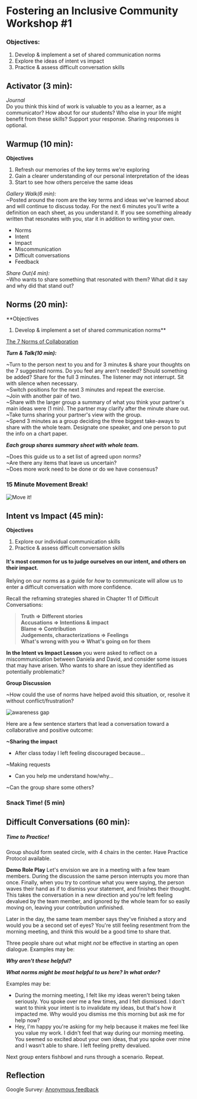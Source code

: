# Fostering an Inclusive Community Workshop #1

### Objectives:
1) Develop & implement a set of shared communication norms  
2) Explore the ideas of intent vs impact  
3) Practice & assess difficult conversation skills   

## Activator (3 min):  
*Journal*  
Do you think this kind of work is valuable to you as a learner, as a communicator? How about for our students? Who else in your life might benefit from these skills? Support your response. Sharing responses is optional.

## Warmup (10 min):
**Objectives**  
1) Refresh our memories of the key terms we're exploring  
2) Gain a clearer understanding of our personal interpretation of the ideas  
3) Start to see how others perceive the same ideas  

*Gallery Walk(6 min):*  
~Posted around the room are the key terms and ideas we've learned about and will continue to discuss today. For the next 6 minutes you'll write a definition on each sheet, as you understand it. If you see something already written that resonates with you, star it in addition to writing your own.  
* Norms  
* Intent  
* Impact  
* Miscommunication
* Difficult conversations    
* Feedback  

*Share Out(4 min):*  
~Who wants to share something that resonated with them? What did it say and why did that stand out?  

## Norms (20 min):
**Objectives
1) Develop & implement a set of shared communication norms**  

<!-- In any group, norms & culture will develop. If those norms aren't made explicit, they'll develop organically, for better or worse. To create and sustain a culture of positivity, inclusion, and transparent communication, norms should be agreed upon and adhered to by the community at large. These norms must be explicitly modeled by leadership. In an educational setting, the educators and other student-facing staff must also be the group responsible for modeling norms and holding students accountable for the same.   -->

[The 7 Norms of Collaboration](https://docs.google.com/a/launchacademy.co/document/d/1w7sw8zIF1IJzBwF-Ld9EJ74wMLqrkC90aEyzzuSEiYk/edit?usp=sharing)  

__*Turn & Talk(10 min):*__  

~Turn to the person next to you and for 3 minutes & share your thoughts on the 7 suggested norms. Do you feel any aren't needed? Should something be added? Share for the full 3 minutes. The listener may not interrupt. Sit with silence when necessary.  
~Switch positions for the next 3 minutes and repeat the exercise.  
~Join with another pair of two.  
~Share with the larger group a summary of what you think your partner's main ideas were (1 min). The partner may clarify after the minute share out.  
~Take turns sharing your partner's view with the group.  
~Spend 3 minutes as a group deciding the three biggest take-aways to share with the whole team. Designate one speaker, and one person to put the info on a chart paper.  

__*Each group shares summary sheet with whole team.*__  

~Does this guide us to a set list of agreed upon norms?  
~Are there any items that leave us uncertain?  
~Does more work need to be done or do we have consensus?

### 15 Minute Movement Break!  
![Move it!](http://susanfitzell.com/wp-content/uploads/2012/12/partying_sm.jpg)  


## Intent vs Impact (45 min):
**Objectives**   
1) Explore our individual communication skills
2) Practice & assess difficult conversation skills  

#### It's most common for us to judge ourselves on our intent, and others on their impact.

<!-- There are many ways to offend, insult, and otherwise make someone feel badly. More often than not people do not intend to do so, but the way they phrase something, their use of body language, tone of voice, and even timing can lead to conflict. It's impossible to remove conflict from the workplace or learning environment, and I'm not sure we'd want to. Conflict, when managed well, can be the first step toward more growth and development. -->

Relying on our norms as a guide for *how* to communicate will allow us to enter a difficult conversation with more confidence.

Recall the reframing strategies shared in Chapter 11 of Difficult Conversations:  

> **Truth => Different stories  
> Accusations => Intentions & impact  
> Blame => Contribution  
> Judgements, characterizations => Feelings  
> What's wrong with you => What's going on for them**  

**In the Intent vs Impact Lesson** you were asked to reflect on a miscommunication between Daniela and David, and consider some issues that may have arisen. Who wants to share an issue they identified as potentially problematic?

**Group Discussion**  

~How could the use of norms have helped avoid this situation, or, resolve it without conflict/frustration?

![awareness gap](http://www.the20project.com/uploads/1/5/6/7/15678964/6829539.jpg?311)   

Here are a few sentence starters that lead a conversation toward a collaborative and positive outcome:
<!-- (Have group members scribe these on white board wall) -->

**~Sharing the impact**

* After class today I left feeling discouraged because...
<!-- * This norm feels/felt neglected when...   -->  
<!-- * I don't know whether or not you intended this, but I felt...when...   -->

~Making requests  
* Can you help me understand how/why...  
<!-- * Let's work on how we might...   -->
<!-- * I wonder whether it's possible to...   -->

~Can the group share some others?  
<!-- * Instead of 'ya, but' use 'yes, and'   -->
<!-- *And* helps you to be both curious and clear. -->


### Snack Time! (5 min)  

## Difficult Conversations (60 min):
##### Time to Practice!  

Group should form seated circle, with 4 chairs in the center. Have Practice Protocol available.

**Demo Role Play**
Let's envision we are in a meeting with a few team members. During the discussion the same person interrupts you more than once. Finally, when you try to continue what you were saying, the person waves their hand as if to dismiss your statement, and finishes their thought. This takes the conversation in a new direction and you're left feeling devalued by the team member, and ignored by the whole team for so easily moving on, leaving your contribution unfinished.

Later in the day, the same team member says they've finished a story and would you be a second set of eyes? You're still feeling resentment from the morning meeting, and think this would be a good time to share that.

Three people share out what might *not* be effective in starting an open dialogue.
  Examples may be:  
  <!-- * "No way, you were a real jerk to me this morning. I can't believe you'd even ask me." -->
  <!-- * "Oh, *now* you want my thoughts? I don't think so." -->
  <!-- * "I'm busy sorry." -->

__*Why aren't these helpful?*__
<!-- (They don't open the lines of communication, person may shut down, get defensive.) -->

<!-- *While the intent of these statements may be to share frustration, the impact will be that the other person is also offended or may become defensive. Neither response would lead to a positive outcome.*   -->

__*What norms might be most helpful to us here? In what order?*__
<!-- (Many right answers here) -->

<!-- * The first norm that can support us here is *pausing*. Take a few seconds to gather your thoughts so you don't say the first thing that comes to mind.   
* *Presuming positive intentions* next will allow you to enter the conversation from a place of curiosity.
* *Pose a question* that will open the conversation. -->

<!-- Facilitator shares what might be a good starting sentence.   -->
  Examples may be:  
  * During the morning meeting, I felt like my ideas weren't being taken seriously. You spoke over me a few times, and I felt dismissed. I don't want to think your intent is to invalidate my ideas, but that's how it impacted me. Why would you dismiss me this morning but ask me for help now?
  * Hey, I'm happy you're asking for my help because it makes me feel like you value my work. I didn't feel that way during our morning meeting. You seemed so excited about your own ideas, that you spoke over mine and I wasn't able to share. I left feeling pretty devalued.

Next group enters fishbowl and runs through a scenario. Repeat.

## Reflection  
Google Survey:
[Anonymous feedback](https://docs.google.com/a/launchacademy.co/forms/d/13wzEeqebfdDMSX7_ftuFO9OmNn8AKAKqnY_BaOYfyJs/edit)
